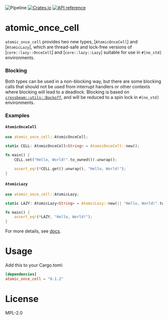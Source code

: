 ![Pipeline](https://github.com/rustne-kretser/atomic_once_cell/actions/workflows/rust.yml/badge.svg)
[![Crates.io](https://img.shields.io/crates/v/atomic_once_cell.svg)](https://crates.io/crates/atomic_once_cell)
[![API reference](https://docs.rs/atomic_once_cell/badge.svg)](https://docs.rs/atomic_once_cell/)

# atomic_once_cell

`atomic_once_cell` provides two new types, [`AtomicOnceCell`] and
[`AtomicLazy`], which are thread-safe and lock-free versions of
[`core::lazy::OnceCell`] and [`core::lazy::Lazy`] suitable for use
in `#[no_std]` environments.

### Blocking

Both types can be used in a non-blocking way, but there are some
blocking calls that should not be used from interrupt handlers or
other contexts where blocking will lead to a deadlock. Blocking is
based on
[`crossbeam::utils::Backoff`](https://docs.rs/crossbeam/latest/crossbeam/utils/struct.Backoff.html),
and will be reduced to a spin lock in `#[no_std]` environments.

### Examples
#### `AtomicOnceCell`

```rust
use atomic_once_cell::AtomicOnceCell;

static CELL: AtomicOnceCell<String> = AtomicOnceCell::new();

fn main() {
    CELL.set("Hello, World!".to_owned()).unwrap();

    assert_eq!(*CELL.get().unwrap(), "Hello, World!");
}
```

#### `AtomicLazy`

```rust
use atomic_once_cell::AtomicLazy;

static LAZY: AtomicLazy<String> = AtomicLazy::new(|| "Hello, World!".to_owned());

fn main() {
    assert_eq!(*LAZY, "Hello, World!");
}
```

For more details, see [docs](https://docs.rs/atomic_once_cell/).

# Usage

Add this to your Cargo.toml:

```toml
[dependencies]
atomic_once_cell = "0.1.2"
```

# License

MPL-2.0
